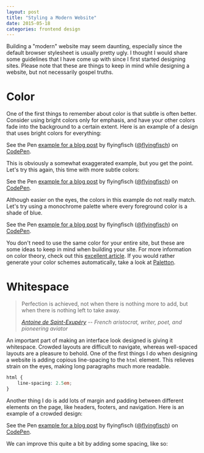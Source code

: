 ```yaml
---
layout: post
title: "Styling a Modern Website"
date: 2015-05-18
categories: frontend design
---
```


Building a "modern" website may seem daunting, especially since the default browser stylesheet is usually pretty ugly. I thought I would share some guidelines that I have come up with since I first started designing sites. Please note that these are things to keep in mind while designing a website, but not necessarily gospel truths.


# Color

One of the first things to remember about color is that subtle is often better. Consider using bright colors only for emphasis, and have your other colors fade into the background to a certain extent. Here is an example of a design that uses bright colors for everything:

<p data-height="268" data-theme-id="6851" data-slug-hash="EjyRWQ" data-default-tab="result" data-user="flyingfisch" class='codepen'>See the Pen <a href='http://codepen.io/flyingfisch/pen/EjyRWQ/'>example for a blog post</a> by flyingfisch (<a href='http://codepen.io/flyingfisch'>@flyingfisch</a>) on <a href='http://codepen.io'>CodePen</a>.</p>
<script async src="//assets.codepen.io/assets/embed/ei.js"></script>

This is obviously a somewhat exaggerated example, but you get the point. Let's try this again, this time with more subtle colors:

<p data-height="268" data-theme-id="6851" data-slug-hash="xGOzLz" data-default-tab="result" data-user="flyingfisch" class='codepen'>See the Pen <a href='http://codepen.io/flyingfisch/pen/xGOzLz/'>example for a blog post</a> by flyingfisch (<a href='http://codepen.io/flyingfisch'>@flyingfisch</a>) on <a href='http://codepen.io'>CodePen</a>.</p>
<script async src="//assets.codepen.io/assets/embed/ei.js"></script>

Although easier on the eyes, the colors in this example do not really match. Let's try using a monochrome palette where every  foreground color is a shade of blue.

<p data-height="268" data-theme-id="6851" data-slug-hash="pJbKPR" data-default-tab="result" data-user="flyingfisch" class='codepen'>See the Pen <a href='http://codepen.io/flyingfisch/pen/pJbKPR/'>example for a blog post</a> by flyingfisch (<a href='http://codepen.io/flyingfisch'>@flyingfisch</a>) on <a href='http://codepen.io'>CodePen</a>.</p>
<script async src="//assets.codepen.io/assets/embed/ei.js"></script>

You don't need to use the same color for your entire site, but these are some ideas to keep in mind when building your site. For more information on color theory, check out this [excellent article](http://www.colormatters.com/color-and-design/basic-color-theory). If you would rather generate your color schemes automatically, take a look at [Paletton](http://paletton.com).

# Whitespace

> Perfection is achieved, not when there is nothing more to add, but when there is nothing left to take away.
>
> <cite>[Antoine de Saint-Exupéry](https://en.wikipedia.org/wiki/Antoine_de_Saint-Exup%C3%A9ry) --
> French aristocrat, writer, poet, and pioneering aviator</cite>

An important part of making an interface look designed is giving it whitespace. Crowded layouts are difficult to navigate, whereas well-spaced layouts are a pleasure to behold. One of the first things I do when designing a website is adding copious line-spacing to the `html` element. This relieves strain on the eyes, making long paragraphs much more readable.

~~~css
html {
    line-spacing: 2.5em;
}
~~~

Another thing I do is add lots of margin and padding between different elements on the page, like headers, footers, and navigation. Here is an example of a crowded design:

<p data-height="268" data-theme-id="6851" data-slug-hash="zGBMqy" data-default-tab="result" data-user="flyingfisch" class='codepen'>See the Pen <a href='http://codepen.io/flyingfisch/pen/zGBMqy/'>example for a blog post</a> by flyingfisch (<a href='http://codepen.io/flyingfisch'>@flyingfisch</a>) on <a href='http://codepen.io'>CodePen</a>.</p>
<script async src="//assets.codepen.io/assets/embed/ei.js"></script>

We can improve this quite a bit by adding some spacing, like so:


